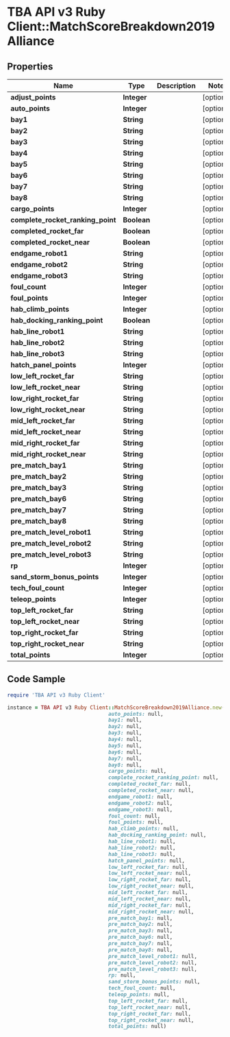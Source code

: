 # TBA API v3 Ruby Client::MatchScoreBreakdown2019Alliance

## Properties

Name | Type | Description | Notes
------------ | ------------- | ------------- | -------------
**adjust_points** | **Integer** |  | [optional] 
**auto_points** | **Integer** |  | [optional] 
**bay1** | **String** |  | [optional] 
**bay2** | **String** |  | [optional] 
**bay3** | **String** |  | [optional] 
**bay4** | **String** |  | [optional] 
**bay5** | **String** |  | [optional] 
**bay6** | **String** |  | [optional] 
**bay7** | **String** |  | [optional] 
**bay8** | **String** |  | [optional] 
**cargo_points** | **Integer** |  | [optional] 
**complete_rocket_ranking_point** | **Boolean** |  | [optional] 
**completed_rocket_far** | **Boolean** |  | [optional] 
**completed_rocket_near** | **Boolean** |  | [optional] 
**endgame_robot1** | **String** |  | [optional] 
**endgame_robot2** | **String** |  | [optional] 
**endgame_robot3** | **String** |  | [optional] 
**foul_count** | **Integer** |  | [optional] 
**foul_points** | **Integer** |  | [optional] 
**hab_climb_points** | **Integer** |  | [optional] 
**hab_docking_ranking_point** | **Boolean** |  | [optional] 
**hab_line_robot1** | **String** |  | [optional] 
**hab_line_robot2** | **String** |  | [optional] 
**hab_line_robot3** | **String** |  | [optional] 
**hatch_panel_points** | **Integer** |  | [optional] 
**low_left_rocket_far** | **String** |  | [optional] 
**low_left_rocket_near** | **String** |  | [optional] 
**low_right_rocket_far** | **String** |  | [optional] 
**low_right_rocket_near** | **String** |  | [optional] 
**mid_left_rocket_far** | **String** |  | [optional] 
**mid_left_rocket_near** | **String** |  | [optional] 
**mid_right_rocket_far** | **String** |  | [optional] 
**mid_right_rocket_near** | **String** |  | [optional] 
**pre_match_bay1** | **String** |  | [optional] 
**pre_match_bay2** | **String** |  | [optional] 
**pre_match_bay3** | **String** |  | [optional] 
**pre_match_bay6** | **String** |  | [optional] 
**pre_match_bay7** | **String** |  | [optional] 
**pre_match_bay8** | **String** |  | [optional] 
**pre_match_level_robot1** | **String** |  | [optional] 
**pre_match_level_robot2** | **String** |  | [optional] 
**pre_match_level_robot3** | **String** |  | [optional] 
**rp** | **Integer** |  | [optional] 
**sand_storm_bonus_points** | **Integer** |  | [optional] 
**tech_foul_count** | **Integer** |  | [optional] 
**teleop_points** | **Integer** |  | [optional] 
**top_left_rocket_far** | **String** |  | [optional] 
**top_left_rocket_near** | **String** |  | [optional] 
**top_right_rocket_far** | **String** |  | [optional] 
**top_right_rocket_near** | **String** |  | [optional] 
**total_points** | **Integer** |  | [optional] 

## Code Sample

```ruby
require 'TBA API v3 Ruby Client'

instance = TBA API v3 Ruby Client::MatchScoreBreakdown2019Alliance.new(adjust_points: null,
                                 auto_points: null,
                                 bay1: null,
                                 bay2: null,
                                 bay3: null,
                                 bay4: null,
                                 bay5: null,
                                 bay6: null,
                                 bay7: null,
                                 bay8: null,
                                 cargo_points: null,
                                 complete_rocket_ranking_point: null,
                                 completed_rocket_far: null,
                                 completed_rocket_near: null,
                                 endgame_robot1: null,
                                 endgame_robot2: null,
                                 endgame_robot3: null,
                                 foul_count: null,
                                 foul_points: null,
                                 hab_climb_points: null,
                                 hab_docking_ranking_point: null,
                                 hab_line_robot1: null,
                                 hab_line_robot2: null,
                                 hab_line_robot3: null,
                                 hatch_panel_points: null,
                                 low_left_rocket_far: null,
                                 low_left_rocket_near: null,
                                 low_right_rocket_far: null,
                                 low_right_rocket_near: null,
                                 mid_left_rocket_far: null,
                                 mid_left_rocket_near: null,
                                 mid_right_rocket_far: null,
                                 mid_right_rocket_near: null,
                                 pre_match_bay1: null,
                                 pre_match_bay2: null,
                                 pre_match_bay3: null,
                                 pre_match_bay6: null,
                                 pre_match_bay7: null,
                                 pre_match_bay8: null,
                                 pre_match_level_robot1: null,
                                 pre_match_level_robot2: null,
                                 pre_match_level_robot3: null,
                                 rp: null,
                                 sand_storm_bonus_points: null,
                                 tech_foul_count: null,
                                 teleop_points: null,
                                 top_left_rocket_far: null,
                                 top_left_rocket_near: null,
                                 top_right_rocket_far: null,
                                 top_right_rocket_near: null,
                                 total_points: null)
```


